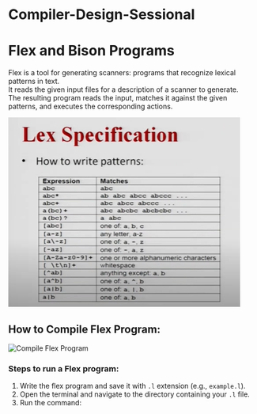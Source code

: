 # Compiler-Design-Sessional
# Flex and Bison Programs

Flex is a tool for generating scanners: programs that recognize lexical patterns in text.  
It reads the given input files for a description of a scanner to generate.  
The resulting program reads the input, matches it against the given patterns, and executes the corresponding actions.

![Lex Pattern](Images/Lex%20Pattern.png)

## How to Compile Flex Program:

![Compile Flex Program](Images/Compile%20Flex%20Program/png)

### Steps to run a Flex program:
1. Write the flex program and save it with `.l` extension (e.g., `example.l`).
2. Open the terminal and navigate to the directory containing your `.l` file.
3. Run the command:
